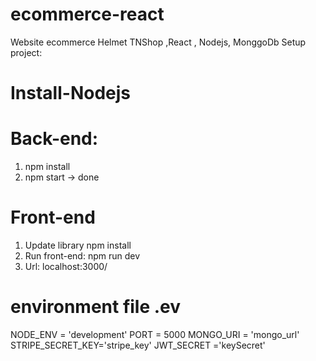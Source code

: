 # ecommerce-react
Website ecommerce Helmet TNShop ,React , Nodejs, MonggoDb
 Setup project: 
# Install-Nodejs
 # Back-end:
1. npm install
2. npm start -> done 
 
# Front-end
1. Update library npm install
2. Run front-end: npm run dev
3. Url: localhost:3000/

# environment file .ev
NODE_ENV = 'development'
PORT = 5000
MONGO_URI = 'mongo_url'
STRIPE_SECRET_KEY='stripe_key'
JWT_SECRET ='keySecret'
